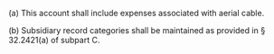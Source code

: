 (a) This account shall include expenses associated with aerial cable.

(b) Subsidiary record categories shall be maintained as provided in § 32.2421(a) of subpart C.

